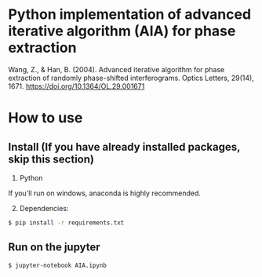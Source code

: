 # Python implementation of advanced iterative algorithm (AIA) for phase extraction

Wang, Z., & Han, B. (2004). Advanced iterative algorithm for phase extraction of randomly phase-shifted interferograms. Optics Letters, 29(14), 1671. https://doi.org/10.1364/OL.29.001671

# How to use

## Install (If you have already installed packages, skip this section)

1. Python

If you'll run on windows, anaconda is highly recommended.

2. Dependencies:

```sh
$ pip install -r requirements.txt
```

## Run on the jupyter

```sh
$ jupyter-notebook AIA.ipynb
```
